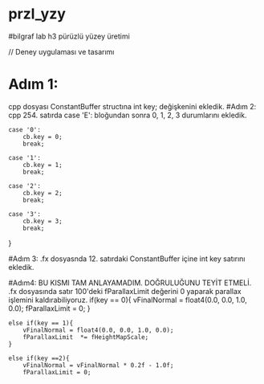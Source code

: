 # przl_yzy 
#bilgraf lab h3 pürüzlü yüzey üretimi

// Deney uygulaması ve tasarımı

# Adım 1:
cpp dosyası ConstantBuffer structına int key; değişkenini ekledik.
#Adım 2:
cpp 254. satırda 	case 'E': bloğundan sonra 0, 1, 2, 3 durumlarını ekledik.

    case '0':
        cb.key = 0;
        break;
    
    case '1':
        cb.key = 1;
        break;

    case '2':
        cb.key = 2;
        break;

    case '3':
        cb.key = 3;
        break;
}

#Adım 3:
.fx dosyasnda 12. satırdaki ConstantBuffer içine int key satırını ekledik. 

#Adım4: BU KISMI TAM ANLAYAMADIM. DOĞRULUĞUNU TEYİT ETMELİ.
.fx dosyasında satır 100'deki fParallaxLimit değerini 0 yaparak parallax işlemini kaldırabiliyoruz. 
	if(key == 0){
		vFinalNormal = float4(0.0, 0.0, 1.0, 0.0);
		fParallaxLimit = 0;
	}

	else if(key == 1){
		vFinalNormal = float4(0.0, 0.0, 1.0, 0.0);
		fParallaxLimit  *= fHeightMapScale;
	}

	else if(key ==2){
		vFinalNormal = vFinalNormal * 0.2f - 1.0f;
		fParallaxLimit = 0;












